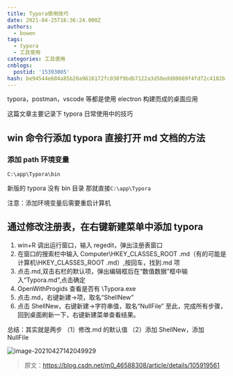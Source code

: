 ```yaml
---
title: Typora使用技巧
date: 2021-04-25T16:36:24.000Z
authors:
  - bowen
tags:
  - typora
  - 工具使用
categories: 工具使用
cnblogs:
  postid: '15393005'
hash: be94544e684a85b20a9616172fc030f9bdb7122a3d50edd80669f4fd72c4182b
---
```


typora，postman，vscode 等都是使用 electron 构建而成的桌面应用

这篇文章主要记录下 typora 日常使用中的技巧

## win 命令行添加 typora 直接打开 md 文档的方法

### 添加 path 环境变量

```
C:\app\Typora\bin
```

新版的 typora 没有 bin 目录 那就直接`C:\app\Typora`

注意：添加环境变量后需要重启计算机

## 通过修改注册表，在右键新建菜单中添加 typora

1. win+R 调出运行窗口，输入 regedit，弹出注册表窗口
2. 在窗口的搜索栏中输入 Computer\HKEY_CLASSES_ROOT .md（有的可能是 计算机\HKEY_CLASSES_ROOT .md）,按回车，找到.md 项
3. 点击.md,双击右栏的默认项，弹出编辑框后在“数值数据”框中输入“Typora.md”,点击确定
4. OpenWithProgids 查看是否有 \Typora.exe
5. 点击.md，右键新建->项，取名“ShellNew”
6. 点击 ShellNew，右键新建->字符串值，取名“NullFile”
   至此，完成所有步骤，回到桌面刷新一下，右键新建菜单查看结果。

总结：其实就是两步
（1）修改.md 的默认值
（2）添加 ShellNew，添加 NullFile

![image-20210427142049929](https://bitbw.top/public/img/my_gallery/image-20210427142049929.png)

> 原文：https://blog.csdn.net/m0_46588308/article/details/105919561
